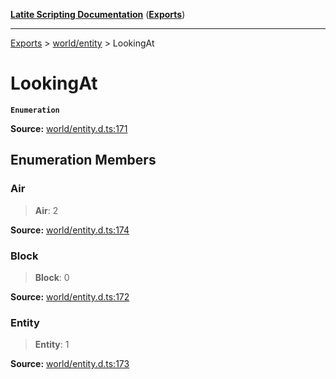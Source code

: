 [**Latite Scripting Documentation**](../../README.md) ([**Exports**](../../exports.md))

---

[Exports](../../exports.md) > [world/entity](../index.md) > LookingAt

# LookingAt

**`Enumeration`**

**Source:** [world/entity.d.ts:171](https://github.com/LatiteScripting/latitescripting.github.io/blob/796c413/definitions/world/entity.d.ts#L171)

## Enumeration Members

### Air

> **Air**: 2

**Source:** [world/entity.d.ts:174](https://github.com/LatiteScripting/latitescripting.github.io/blob/796c413/definitions/world/entity.d.ts#L174)

### Block

> **Block**: 0

**Source:** [world/entity.d.ts:172](https://github.com/LatiteScripting/latitescripting.github.io/blob/796c413/definitions/world/entity.d.ts#L172)

### Entity

> **Entity**: 1

**Source:** [world/entity.d.ts:173](https://github.com/LatiteScripting/latitescripting.github.io/blob/796c413/definitions/world/entity.d.ts#L173)
